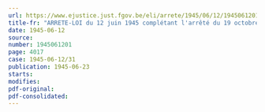 ```yaml
---
url: https://www.ejustice.just.fgov.be/eli/arrete/1945/06/12/1945061201/justel
title-fr: "ARRETE-LOI du 12 juin 1945 complétant l'arrêté du 19 octobre 1940, relatif aux prêts et avances à consentir aux agriculteurs dont les biens ont particulièrement souffert de faits de guerre, mis en vigueur par l'arrêté-loi du 30 novembre 1944"
date: 1945-06-12
source:
number: 1945061201
page: 4017
case: 1945-06-12/31
publication: 1945-06-23
starts:
modifies:
pdf-original:
pdf-consolidated:
---
```


